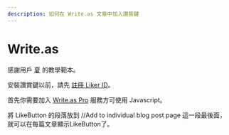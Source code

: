 ```yaml
---
description: 如何在 Write.as 文章中加入讚賞鍵
---
```


# Write.as

感謝用戶 [夏](https://natsushyo.me/) 的教學範本。

安裝讚賞鍵以前，請先 [註冊 Liker ID](https://docs.like.co/v/zh/user-guide/liker-id/how-to-register-a-liker-id)。

首先你需要加入 [Write.as Pro](https://write.as/pro) 服務方可使用 Javascript。

將 LikeButton 的段落放到 //Add to individual blog post page 這一段最後面，就可以在每篇文章顯示LikeButton了。

